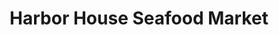 ---
title: "Harbor House Seafood Market"
url: /hatteras/harbor-house-seafood-market/
shop: Fisch
---
